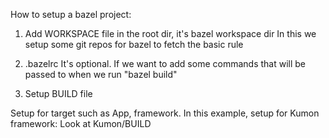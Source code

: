 How to setup a bazel project:

1. Add WORKSPACE file in the root dir, it's bazel workspace dir
In this we setup some git repos for bazel to fetch the basic rule

2. .bazelrc
It's optional. If we want to add some commands that will be passed to when we run "bazel build"

3. Setup BUILD file

Setup for target such as App, framework. In this example, setup for Kumon framework:
Look at Kumon/BUILD